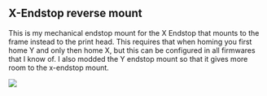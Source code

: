 ## X-Endstop reverse mount ##

This is my mechanical endstop mount for the X Endstop that mounts to the frame instead to the print head. This requires that when homing you first home Y and only then home X, but this can be configured in all firmwares that I know of. I also modded the Y endstop mount so that it gives more room to the x-endstop mount.

![](https://github.com/RURon/Vcore-Mods/blob/main/Reverse%20X-Endstop/Reverse%20XStop%20Mount%20v6.png)
